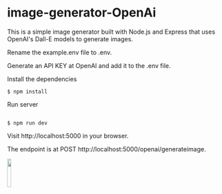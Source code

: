 # image-generator-OpenAi
This is a simple image generator built with Node.js and Express that uses OpenAI's Dall-E models to generate images.


Rename the example.env file to .env.

Generate an API KEY at OpenAI and add it to the .env file.

Install the dependencies



```
$ npm install 
```


Run server



```

$ npm run dev 
```

Visit http://localhost:5000 in your browser.

The endpoint is at POST http://localhost:5000/openai/generateimage.

<img src="https://user-images.githubusercontent.com/93933264/207322823-05326319-cf31-4c55-b4eb-9792eedcaa06.png" width="13%"></img> 

